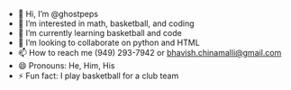 - 👋 Hi, I’m @ghostpeps
- 👀 I’m interested in math, basketball, and coding
- 🌱 I’m currently learning basketball and code
- 💞️ I’m looking to collaborate on python and HTML
- 📫 How to reach me ‭(949) 293-7942‬ or bhavish.chinamalli@gmail.com
- 😄 Pronouns: He, Him, His
- ⚡ Fun fact: I play basketball for a club team

<!---
ghostpeps/ghostpeps is a ✨ special ✨ repository because its `README.md` (this file) appears on your GitHub profile.
You can click the Preview link to take a look at your changes.
--->
